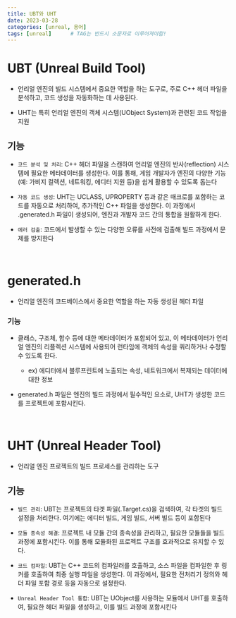 ```yaml
---
title: UBT와 UHT
date: 2023-03-28
categories: [unreal, 용어]
tags: [unreal]		# TAG는 반드시 소문자로 이루어져야함!
---
```


# UBT (Unreal Build Tool)


*  언리얼 엔진의 빌드 시스템에서 중요한 역할을 하는 도구로, 주로 C++ 헤더 파일을 분석하고, 코드 생성을 자동화하는 데 사용된다.

* UHT는 특히 언리얼 엔진의 객체 시스템(UObject System)과 관련된 코드 작업을 지원


## 기능

* `코드 분석 및 처리`: C++ 헤더 파일을 스캔하여 언리얼 엔진의 반사(reflection) 시스템에 필요한 메타데이터를 생성한다. 이를 통해, 게임 개발자가 엔진의 다양한 기능(예: 가비지 컬렉션, 네트워킹, 에디터 지원 등)을 쉽게 활용할 수 있도록 돕는다

* `자동 코드 생성`: UHT는 UCLASS, UPROPERTY 등과 같은 매크로를 포함하는 코드를 자동으로 처리하여, 추가적인 C++ 파일을 생성한다. 이 과정에서 .generated.h 파일이 생성되어, 엔진과 개발자 코드 간의 통합을 원활하게 한다.

* `에러 검출`: 코드에서 발생할 수 있는 다양한 오류를 사전에 검출해 빌드 과정에서 문제를 방지한다

<br>

# generated.h

* 언리얼 엔진의 코드베이스에서 중요한 역할을 하는 자동 생성된 헤더 파일

### 기능

* 클래스, 구조체, 함수 등에 대한 메타데이터가 포함되어 있고, 이 메타데이터가 언리얼 엔진의 리플렉션 시스템에 사용되어 런타임에 객체의 속성을 쿼리하거나 수정할 수 있도록 한다.
  * ex) 에디터에서 블루프린트에 노출되는 속성, 네트워크에서 복제되는 데이터에 대한 정보

* generated.h 파일은 엔진의 빌드 과정에서 필수적인 요소로, UHT가 생성한 코드를 프로젝트에 포함시킨다. 


<br>

# UHT (Unreal Header Tool)

* 언리얼 엔진 프로젝트의 빌드 프로세스를 관리하는 도구

## 기능

* `빌드 관리`: UBT는 프로젝트의 타겟 파일(.Target.cs)을 검색하여, 각 타겟의 빌드 설정을 처리한다. 여기에는 에디터 빌드, 게임 빌드, 서버 빌드 등이 포함된다

* `모듈 종속성 해결`: 프로젝트 내 모듈 간의 종속성을 관리하고, 필요한 모듈들을 빌드 과정에 포함시킨다. 이를 통해 모듈화된 프로젝트 구조를 효과적으로 유지할 수 있다.

* `코드 컴파일`: UBT는 C++ 코드의 컴파일러를 호출하고, 소스 파일을 컴파일한 후 링커를 호출하여 최종 실행 파일을 생성한다. 이 과정에서, 필요한 전처리기 정의와 헤더 파일 포함 경로 등을 자동으로 설정한다.

* `Unreal Header Tool 통합`: UBT는 UObject를 사용하는 모듈에서 UHT를 호출하여, 필요한 헤더 파일을 생성하고, 이를 빌드 과정에 포함시킨다